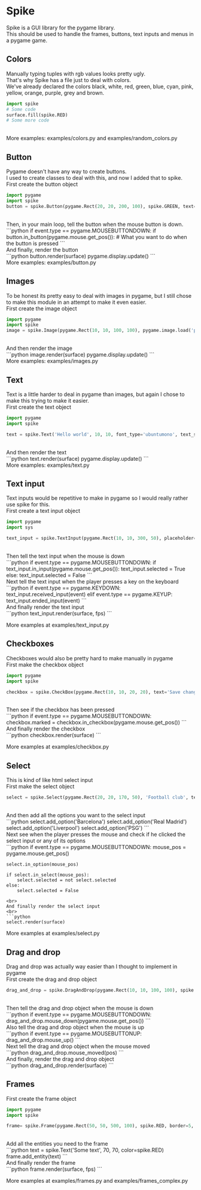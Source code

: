 # Spike

Spike is a GUI library for the pygame library.
<br>
This should be used to handle the frames, buttons, text inputs and menus in a pygame game.

## Colors

Manually typing tuples with rgb values looks pretty ugly.
<br>
That's why Spike has a file just to deal with colors.
<br>
We've already declared the colors black, white, red, green, blue, cyan, pink, yellow, orange, purple, grey and brown.
<br>
```python
import spike
# Some code
surface.fill(spike.RED)
# Some more code
```
<br>
More examples: examples/colors.py and examples/random_colors.py

## Button

Pygame doesn't have any way to create buttons.
<br>
I used to create classes to deal with this, and now I added that to spike.
<br>
First create the button object
<br>
```python
import pygame
import spike
button = spike.Button(pygame.Rect(20, 20, 200, 100), spike.GREEN, text='My button')
```
<br>
Then, in your main loop, tell the button when the mouse button is down.
<br>
```python
if event.type == pygame.MOUSEBUTTONDOWN:
	if button.in_button(pygame.mouse.get_pos()):
		# What you want to do when the button is pressed
```
<br>
And finally, render the button
<br>
```python
button.render(surface)
pygame.display.update()
```
<br>
More examples: examples/button.py

## Images

To be honest its pretty easy to deal with images in pygame, but I still chose to make this module in an attempt to make it even easier.
<br>
First create the image object
<br>
```python
import pygame
import spike
image = spike.Image(pygame.Rect(10, 10, 100, 100), pygame.image.load('player.png')
```
<br>
And then render the image
<br>
```python
image.render(surface)
pygame.display.update()
```
<br>
More examples: examples/images.py

## Text

Text is a little harder to deal in pygame than images, but again I chose to make this trying to make it easier.
<br>
First create the text object
<br>
```python
import pygame
import spike

text = spike.Text('Hello world', 10, 10, font_type='ubuntumono', text_size=50, color=spike.RED)
```
<br>
And then render the text
<br>
```python
text.render(surface)
pygame.display.update()
```
<br>
More examples: examples/text.py

## Text input

Text inputs would be repetitive to make in pygame so I would really rather use spike for this.
<br>
First create a text input object
<br>
```python
import pygame
import sys

text_input = spike.TextInput(pygame.Rect(10, 10, 300, 50), placeholder='Whats your name', border=5) 
```
<br>
Then tell the text input when the mouse is down
<br>
```python
if event.type == pygame.MOUSEBUTTONDOWN:
	if text_input.in_input(pygame.mouse.get_pos()):
		text_input.selected = True
	else:
		text_input.selected = False
```
<br>
Next tell the text input when the player presses a key on the keyboard
<br>
```python
if event.type == pygame.KEYDOWN:
	text_input.received_input(event)
elif event.type == pygame.KEYUP:
	text_input.ended_input(event)
```
<br>
And finally render the text input
<br>
```python
text_input.render(surface, fps)
```

More examples at examples/text_input.py

## Checkboxes

Checkboxes would also be pretty hard to make manually in pygame
<br>
First make the checkbox object
<br>
```python
import pygame
import spike

checkbox = spike.CheckBox(pygame.Rect(10, 10, 20, 20), text='Save changes', border_color=spike.BLUE)
```
<br>
Then see if the checkbox has been pressed
<br>
```python
if event.type == pygame.MOUSEBUTTONDOWN:
	checkbox.marked = checkbox.in_checkbox(pygame.mouse.get_pos())
```
<br>
And finally render the checkbox
<br>
```python
checkbox.render(surface)
```

More examples at examples/checkbox.py

## Select

This is kind of like html select input
<br>
First make the select object
<br>
```python
select = spike.Select(pygame.Rect(20, 20, 170, 50), 'Football club', text_size=35)
```
<br>
And then add all the options you want to the select input
<br>
```python
select.add_option('Barcelona')
select.add_option('Real Madrid')
select.add_option('Liverpool')
select.add_option('PSG')
```
<br>
Next see when the player presses the mouse and check if he clicked the select input or any of its options
<br>
```python
if event.type == pygame.MOUSEBUTTONDOWN:
	mouse_pos = pygame.mouse.get_pos()

	select.in_option(mouse_pos)

	if select.in_select(mouse_pos):
		select.selected = not select.selected
	else:
		select.selected = False
```
<br>
And finally render the select input
<br>
```python
select.render(surface)
```
More examples at examples/select.py

## Drag and drop

Drag and drop was actually way easier than I thought to implement in pygame
<br>
First create the drag and drop object
<br>
```python
drag_and_drop = spike.DragAndDrop(pygame.Rect(10, 10, 100, 100), spike.RED)
```
<br>
Then tell the drag and drop object when the mouse is down
<br>
```python
if event.type == pygame.MOUSEBUTTONDOWN:
	drag_and_drop.mouse_down(pygame.mouse.get_pos())
```
<br>
Also tell the drag and drop object when the mouse is up
<br>
```python
if event.type == pygame.MOUSEBUTTONUP:
	drag_and_drop.mouse_up()
```
<br>
Next tell the drag and drop object when the mouse moved
<br>
```python
drag_and_drop.mouse_moved(pos)
```
<br>
And finally, render the drag and drop object
<br>
```python
drag_and_drop.render(surface)
```

## Frames

First create the frame object
<br>
```python
import pygame
import spike

frame= spike.Frame(pygame.Rect(50, 50, 500, 100), spike.RED, border=5, border_color=spike.YELLOW)
```
<br>
Add all the entities you need to the frame
<br>
```python
text = spike.Text('Some text', 70, 70, color=spike.RED)
frame.add_entity(text)
```
<br>
And finally render the frame
<br>
```python
frame.render(surface, fps)
```

More examples at examples/frames.py and examples/frames_complex.py





